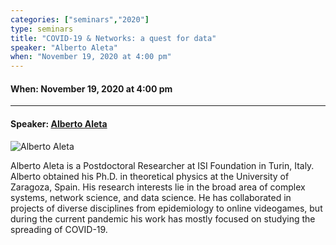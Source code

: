 ```yaml
---
categories: ["seminars","2020"]
type: seminars
title: "COVID-19 & Networks: a quest for data"
speaker: "Alberto Aleta"
when: "November 19, 2020 at 4:00 pm"
---
```


#### When: November 19, 2020 at 4:00 pm

<hr>

#### Speaker: [Alberto Aleta](https://aaleta.github.io/)

![Alberto Aleta](../../../images/seminars/2020-11-19-talk-alberto.png)

Alberto Aleta is a Postdoctoral Researcher at ISI Foundation in Turin, Italy. Alberto obtained his Ph.D. in theoretical physics at the University of Zaragoza, Spain. His research interests lie in the broad area of complex systems, network science, and data science. He has collaborated in projects of diverse disciplines from epidemiology to online videogames, but during the current pandemic his work has mostly focused on studying the spreading of COVID-19.

